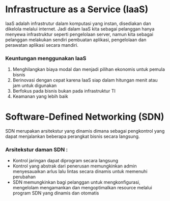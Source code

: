 # Infrastructure as a Service (IaaS)
IaaS adalah infrastrutur dalam komputasi yang instan, disediakan dan dikelola melalui internet. Jadi dalam IaaS kita sebagai pelanggan hanya menyewa infrastruktur seperti pengelolaan server, namun kita sebagai pelanggan melakukan sendiri pembuatan aplikasi, pengelolaan dan perawatan aplikasi secara mandiri.
### Keuntungan menggunakan IaaS
1.	Menghilangkan biaya modal dan menjadi pilihan ekonomis untuk pemula bisnis
2.	Berinovasi dengan cepat karena IaaS siap dalam hitungan menit atau jam untuk digunakan
3.	Berfokus pada bisnis bukan pada infrastruktur TI
4.	Keamanan yang lebih baik

# Software-Defined Networking (SDN)
SDN merupakan arsitekstur yang dinamis dimana sebagai pengkontrol yang dapat menjalankan beberapa perangkat bisnis secara langsung.
### Arsitekstur daman SDN :
-	Kontrol jaringan dapat diprogram secara langsung
-	Kontrol yang abstrak dari penerusan memungkinkan admin menyesauaikan arlus lalu lintas secara dinamis untuk memenuhi perubahan
-	SDN memungkinkan bagi pelanggan untuk mengkonfigurasi, mengelolam mengamankan dan mengoptimalkan resource melalui program SDN yang dinamis dan otomatis


